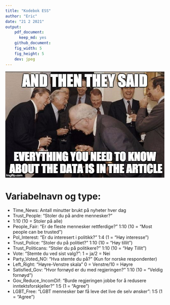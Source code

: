 ```yaml
---
title: "Kodebok ESS"
author: "Eric"
date: "21 2 2021"
output: 
    pdf_document: 
      keep_md: yes
    github_document:
    fig_width: 5
    fig_height: 5
    dev: jpeg
---
```




![](Bilder/codebook.jpg)

# Variabelnavn og type:
* Time_News: Antall minutter brukt på nyheter hver dag
* Trust_People: “Stoler du på andre mennesker?”
* 1:10 (10 = Stoler på alle)
* People_Fair: “Er de fleste mennesker rettferdige?” 1:10 (10 = “Most people can be trusted”)
* Pol_Interest: “Er du interesert i politikk?” 1:4 (1 = “Høy interesse”)
* Trust_Police: “Stoler du på politiet?” 1:10 (10 = “Høy tillit”)
* Trust_Politicans: “Stoler du på politikere?” 1:10 (10 = “Høy Tillit”)
* Vote: “Stemte du ved sist valg?”: 1 = ja/2 = Nei
* Party_Voted_NO: “Hva stemte du på?” (Kun for norske respondenter)
* Left_Right: “Høyre-Venstre skala” 0 = Venstre/10 = Høyre
* Satisfied_Gov: “Hvor fornøyd er du med regjeringen?” 1:10 (10 = “Veldig fornøyd”)
* Gov_Reduce_IncomDif: “Burde regjeringen jobbe for å redusere inntektsforskjeller?” 1:5 (1 = “Agree”)
* LGBT_Free: “LGBT mennesker bør få leve det live de selv ønsker”: 1:5 (1 = “Agree”)





